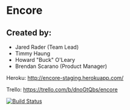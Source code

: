 Encore
==================

Created by:
-------------------
- Jared Rader (Team Lead)
- Timmy Haung
- Howard "Buck" O'Leary
- Brendan Scarano (Product Manager)

Heroku: 
http://encore-staging.herokuapp.com/

Trello: 
https://trello.com/b/dnoGtQbs/encore

[![Build Status](https://travis-ci.org/fiddler-crabs-2014/encore.svg?branch=master)](https://travis-ci.org/fiddler-crabs-2014/encore)


